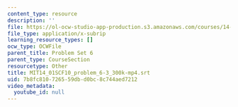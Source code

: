 ```yaml
---
content_type: resource
description: ''
file: https://ol-ocw-studio-app-production.s3.amazonaws.com/courses/14-01sc-principles-of-microeconomics-fall-2011/7b8fc810726559dbd0bc8c744aed7212_MIT14_01SCF10_problem_6-3_300k-mp4.srt
file_type: application/x-subrip
learning_resource_types: []
ocw_type: OCWFile
parent_title: Problem Set 6
parent_type: CourseSection
resourcetype: Other
title: MIT14_01SCF10_problem_6-3_300k-mp4.srt
uid: 7b8fc810-7265-59db-d0bc-8c744aed7212
video_metadata:
  youtube_id: null
---
```

